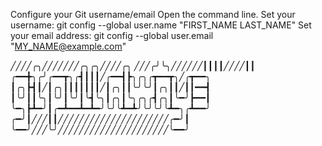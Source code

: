 Configure your Git username/email
Open the command line.
Set your username: git config --global user.name "FIRST_NAME LAST_NAME"
Set your email address: git config --global user.email "MY_NAME@example.com"

╱╱╱╱╭╮╱╱╱╱╱╱╱╭╮╭╮╱╱╱╱╭╮
╱╱╱╭╯╰╮╱╱╱╱╱╱┃┃┃┃╱╱╱╱┃┃
╭━━╋╮╭╯╭━━┳╮╭┫┃┃┃╱╭━━┫┣╮╭╮╭┳━━┳╮╱╭┳━━╮
┃╭╮┣┫┃╱┃╭╮┃┃┃┃┃┃┃╱┃╭╮┃┃╰╯╰╯┃╭╮┃┃╱┃┃━━┫
┃╰╯┃┃╰╮┃╰╯┃╰╯┃╰┫╰╮┃╭╮┃╰╮╭╮╭┫╭╮┃╰━╯┣━━┃
╰━╮┣┻━╯┃╭━┻━━┻━┻━╯╰╯╰┻━┻╯╰╯╰╯╰┻━╮╭┻━━╯
╭━╯┃╱╱╱┃┃╱╱╱╱╱╱╱╱╱╱╱╱╱╱╱╱╱╱╱╱╱╭━╯┃
╰━━╯╱╱╱╰╯╱╱╱╱╱╱╱╱╱╱╱╱╱╱╱╱╱╱╱╱╱╰━━╯                                  
